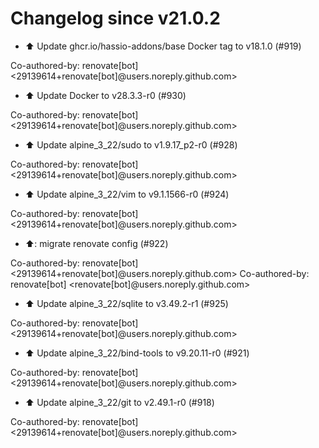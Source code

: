 # Changelog since v21.0.2
- ⬆️ Update ghcr.io/hassio-addons/base Docker tag to v18.1.0 (#919)

Co-authored-by: renovate[bot] <29139614+renovate[bot]@users.noreply.github.com> 
- ⬆️ Update Docker to v28.3.3-r0 (#930)

Co-authored-by: renovate[bot] <29139614+renovate[bot]@users.noreply.github.com> 
- ⬆️ Update alpine_3_22/sudo to v1.9.17_p2-r0 (#928)

Co-authored-by: renovate[bot] <29139614+renovate[bot]@users.noreply.github.com> 
- ⬆️ Update alpine_3_22/vim to v9.1.1566-r0 (#924)

Co-authored-by: renovate[bot] <29139614+renovate[bot]@users.noreply.github.com> 
- ⬆️: migrate renovate config (#922)

Co-authored-by: renovate[bot] <29139614+renovate[bot]@users.noreply.github.com>
Co-authored-by: renovate[bot] <renovate[bot]@users.noreply.github.com> 
- ⬆️ Update alpine_3_22/sqlite to v3.49.2-r1 (#925)

Co-authored-by: renovate[bot] <29139614+renovate[bot]@users.noreply.github.com> 
- ⬆️ Update alpine_3_22/bind-tools to v9.20.11-r0 (#921)

Co-authored-by: renovate[bot] <29139614+renovate[bot]@users.noreply.github.com> 
- ⬆️ Update alpine_3_22/git to v2.49.1-r0 (#918)

Co-authored-by: renovate[bot] <29139614+renovate[bot]@users.noreply.github.com> 
